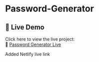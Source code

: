 # Password-Generator
## 🚀 Live Demo

Click here to view the live project:  
🔗 [Password Generator Live](https://passwordgenerator1234567.netlify.app/)

Added Netlify live link
